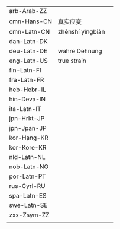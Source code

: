| | | |
|-|-|-|
| arb-Arab-ZZ |  |  |
| cmn-Hans-CN | 真实应变 |  |
| cmn-Latn-CN | zhēnshí yìngbiàn |  |
| dan-Latn-DK |  |  |
| deu-Latn-DE | wahre Dehnung |  |
| eng-Latn-US | true strain |  |
| fin-Latn-FI |  |  |
| fra-Latn-FR |  |  |
| heb-Hebr-IL |  |  |
| hin-Deva-IN |  |  |
| ita-Latn-IT |  |  |
| jpn-Hrkt-JP |  |  |
| jpn-Jpan-JP |  |  |
| kor-Hang-KR |  |  |
| kor-Kore-KR |  |  |
| nld-Latn-NL |  |  |
| nob-Latn-NO |  |  |
| por-Latn-PT |  |  |
| rus-Cyrl-RU |  |  |
| spa-Latn-ES |  |  |
| swe-Latn-SE |  |  |
| zxx-Zsym-ZZ |  |  |
|  |  |  |
